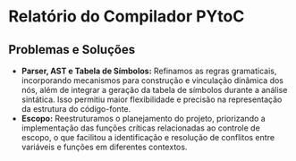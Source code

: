 # Relatório do Compilador **PYtoC**

## Problemas e Soluções

- **Parser, AST e Tabela de Símbolos:** Refinamos as regras gramaticais, incorporando mecanismos para construção e vinculação dinâmica dos nós, além de integrar a geração da tabela de símbolos durante a análise sintática. Isso permitiu maior flexibilidade e precisão na representação da estrutura do código-fonte.
- **Escopo:** Reestruturamos o planejamento do projeto, priorizando a implementação das funções críticas relacionadas ao controle de escopo, o que facilitou a identificação e resolução de conflitos entre variáveis e funções em diferentes contextos.
